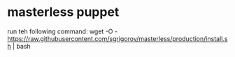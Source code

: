 # masterless puppet

run teh following command:
wget -O - https://raw.githubusercontent.com/sgrigorov/masterless/production/install.sh | bash

